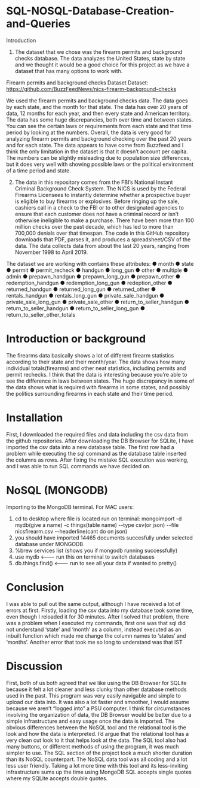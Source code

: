 # SQL-NOSQL-Database-Creation-and-Queries
Introduction
1) The dataset that we chose was the firearm permits and background checks database. The data analyzes the United States, state by state and we thought it would be a good choice for this project as we have a dataset that has many options to work with.

Firearm permits and background checks Dataset
Dataset: https://github.com/BuzzFeedNews/nics-firearm-background-checks

We used the firearm permits and background checks data. The data goes by each state, and the month for that state. The data has over 20 years of data, 12 months for
each year, and then every state and American territory. The data has some huge discrepancies, both over time and between states. You can see the certain laws or
requirements from each state and that time period by looking at the numbers. Overall, the data is very good for analyzing firearm permits and background checking over the past 20 years and for each state. The data appears to have come from Buzzfeed and I think the only limitation in the dataset is that it doesn’t account per capita. The numbers can be slightly misleading due to population size differences, but it does very well with showing possible laws or the political environment of a time period and state.

2) The data in this repository comes from the FBI’s National Instant Criminal Background Check System. The NICS is used by the Federal Firearms Licensees to instantly determine whether a prospective buyer is eligible to buy firearms or explosives. Before ringing up the sale,
cashiers call in a check to the FBI or to other designated agencies to ensure that each customer does not have a criminal record or isn’t otherwise ineligible to make a purchase. There have been more than 100 million checks over the past decade, which has led to more than 700,000 denials over that timespan. The code in this GitHub repository downloads that PDF, parses it, and produces a spreadsheet/CSV of the data. The data collects data from about the last 20 years, ranging from November 1998 to April 2019.

The dataset we are working with contains these attributes:
● month
● state
● permit
● permit_recheck
● handgun
● long_gun
● other
● multiple
● admin
● prepawn_handgun
● prepawn_long_gun
● prepawn_other
● redemption_handgun
● redemption_long_gun
● redeption_other
● returned_handgun
● returned_long_gun
● returned_other
● rentals_handgun
● rentals_long_gun
● private_sale_handgun
● private_sale_long_gun
● private_sale_other
● return_to_seller_handgun
● return_to_seller_handgun
● return_to_seller_long_gun
● return_to_seller_other_totals

# Introduction or background
The firearms data basically shows a lot of different firearm statistics according to their state and their month/year. The data shows how many individual totals(firearms) and other neat statistics, including permits and permit rechecks. I think that the data is interesting because you’re able to see the difference in laws between states. The huge discrepancy in some of the data shows what is required with firearms in some states, and possibly the politics surrounding firearms in each state and their time period.

# Installation
First, I downloaded the required files and data including the csv data from the github repositories. After downloading the DB Browser for SQLite, I have imported the csv data into a new database table. The first row had a problem while executing the sql command as the database table inserted the columns as rows. After fixing the mistake SQL execution was working, and I was able to run SQL commands we have decided on.

# NoSQL (MONGODB)
Importing to the MongoDB terminal.
For MAC users:
1) cd to desktop where file is located
run on terminal: mongoimport -d mydb(give a name) -c things(table name) --type csv(or json) --file nicsfirearm.csv --headerline(cant do on json)
2) you should have imported 14465 documents succesfully under selected database under MONGODB
3) %brew services list (shows you if mongodb running successfully)
4) use mydb <--- run this on terminal to switch databases
5) db.things.find() <--- run to see all your data if wanted to pretty()

# Conclusion
I was able to pull out the same output, although I have received a lot of errors at first.
Firstly, loading the csv data into my database took some time, even though I reloaded it
for 30 minutes. After I solved that problem, there was a problem when I executed my
commands, first one was that sql did not understand ‘state’ and ‘month’ as a column,
instead executed as an inbuilt function which made me change the column names to
‘states’ and ‘months’. Another error that took me so long to understand was that IST

# Discussion
First, both of us both agreed that we like using the DB Browser for SQLite because it felt
a lot cleaner and less clunky than other database methods used in the past. This
program was very easily navigable and simple to upload our data into. It was also a lot
faster and smoother, I would assume because we aren’t “logged into” a PSU computer.
I think for circumstances involving the organization of data, the DB Browser would be
better due to a simple infrastructure and easy usage once the data is imported.
The obvious differences between the NoSQL tool and the relational tool is the look and
how the data is interpreted. I’d argue that the relational tool has a very clean cut look to
it that helps look at the data. The SQL tool also had many buttons, or different methods
of using the program, it was much simpler to use. The SQL section of the project took a
much shorter duration than its NoSQL counterpart. The NoSQL data tool was all coding
and a lot less user friendly. Taking a lot more time with this tool and its less-inviting
infrastructure sums up the time using MongoDB SQL accepts single quotes where my SQLite accepts double quotes. 
